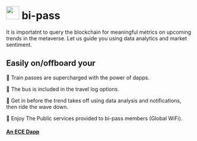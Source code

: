 #  <img src="https://user-images.githubusercontent.com/61543012/197379955-1ec39069-5720-4688-8c4e-13c677ccc322.png" height="35" width="35" align-items="center" justify-content="center" /> bi-pass
It is importatnt to query the blockchain for meaningful metrics on upcoming trends in the metaverse. Let us guide you using data analytics and market sentiment.

## Easily on/offboard your 

🚉 Train passes are supercharged with the power of dapps.

🚎 The bus is included in the travel log options. 

🛅 Get in before the trend takes off using data analysis and notifications, then ride the wave down.

💺 Enjoy The Public services provided to bi-pass members (Global WiFi).

#### [An ECE Dapp](https://github.com/elicharlese)
